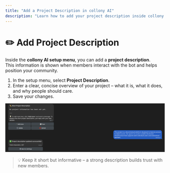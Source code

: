 ```yaml
---
title: "Add a Project Description in collony AI"
description: "Learn how to add your project description inside collony AI so members understand your community and purpose."
---
```


# ✏️ Add Project Description

Inside the **collony AI setup menu**, you can add a **project description**.\
This information is shown when members interact with the bot and helps position your community.

1. In the setup menu, select **Project Description**.
2. Enter a clear, concise overview of your project – what it is, what it does, and why people should care.
3. Save your changes.

![Adding a project description in collony AI setup](/public/Screenshot_2025-08-28_at_14.34.48.png)

> 💡 Keep it short but informative – a strong description builds trust with new members.
